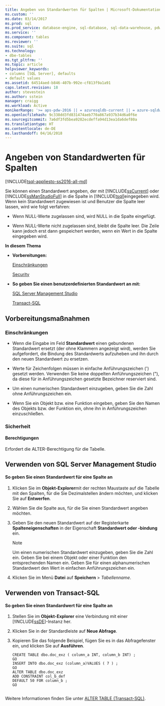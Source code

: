 ```yaml
---
title: Angeben von Standardwerten für Spalten | Microsoft-Dokumentation
ms.custom: ''
ms.date: 03/14/2017
ms.prod: sql
ms.prod_service: database-engine, sql-database, sql-data-warehouse, pdw
ms.service: ''
ms.component: tables
ms.reviewer: ''
ms.suite: sql
ms.technology:
- dbe-tables
ms.tgt_pltfrm: ''
ms.topic: article
helpviewer_keywords:
- columns [SQL Server], defaults
- default values
ms.assetid: 64514aed-b846-407b-992e-cf813f9a1a91
caps.latest.revision: 18
author: stevestein
ms.author: sstein
manager: craigg
ms.workload: Active
monikerRange: '>= aps-pdw-2016 || = azuresqldb-current || = azure-sqldw-latest || >= sql-server-2016 || = sqlallproducts-allversions'
ms.openlocfilehash: 9c338dd3fd831474aeb770a867a937b34d6a0f6e
ms.sourcegitcommit: 7a6df3fd5bea9282ecdeffa94d13ea1da6def80a
ms.translationtype: HT
ms.contentlocale: de-DE
ms.lasthandoff: 04/16/2018
---
```

# <a name="specify-default-values-for-columns"></a>Angeben von Standardwerten für Spalten
[!INCLUDE[tsql-appliesto-ss2016-all-md](../../includes/tsql-appliesto-ss2016-all-md.md)]

  Sie können einen Standardwert angeben, der mit [!INCLUDE[ssCurrent](../../includes/sscurrent-md.md)] oder [!INCLUDE[ssManStudioFull](../../includes/ssmanstudiofull-md.md)] in die Spalte in [!INCLUDE[tsql](../../includes/tsql-md.md)]eingegeben wird. Wenn kein Standardwert zugewiesen ist und Benutzer die Spalte leer lassen, wird wie folgt verfahren:  
  
-   Wenn NULL-Werte zugelassen sind, wird NULL in die Spalte eingefügt.  
  
-   Wenn NULL-Werte nicht zugelassen sind, bleibt die Spalte leer. Die Zeile kann jedoch erst dann gespeichert werden, wenn ein Wert in die Spalte eingegeben wird.  
  
 **In diesem Thema**  
  
-   **Vorbereitungen:**  
  
     [Einschränkungen](#Restrictions)  
  
     [Security](#Security)  
  
-   **So geben Sie einen benutzerdefinierten Standardwert an mit:**  
  
     [SQL Server Management Studio](#SSMSProcedure)  
  
     [Transact-SQL](#TsqlProcedure)  
  
##  <a name="BeforeYouBegin"></a> Vorbereitungsmaßnahmen  
  
###  <a name="Restrictions"></a> Einschränkungen  
  
-   Wenn die Eingabe im Feld **Standardwert** einen gebundenen Standardwert ersetzt (der ohne Klammern angezeigt wird), werden Sie aufgefordert, die Bindung des Standardwerts aufzuheben und ihn durch den neuen Standardwert zu ersetzen.  
  
-   Werte für Zeichenfolgen müssen in einfache Anführungszeichen (') gesetzt werden. Verwenden Sie keine doppelten Anführungszeichen ("), da diese für in Anführungszeichen gesetzte Bezeichner reserviert sind.  
  
-   Um einen numerischen Standardwert einzugeben, geben Sie die Zahl ohne Anführungszeichen ein.  
  
-   Wenn Sie ein Objekt bzw. eine Funktion eingeben, geben Sie den Namen des Objekts bzw. der Funktion ein, ohne ihn in Anführungszeichen einzuschließen.  
  
###  <a name="Security"></a> Sicherheit  
  
####  <a name="Permissions"></a> Berechtigungen  
 Erfordert die ALTER-Berechtigung für die Tabelle.  
  
##  <a name="SSMSProcedure"></a> Verwenden von SQL Server Management Studio  
  
#### <a name="to-specify-a-default-value-for-a-column"></a>So geben Sie einen Standardwert für eine Spalte an  
  
1.  Klicken Sie im **Objekt-Explorer**mit der rechten Maustaste auf die Tabelle mit den Spalten, für die Sie Dezimalstellen ändern möchten, und klicken Sie auf **Entwerfen**.  
  
2.  Wählen Sie die Spalte aus, für die Sie einen Standardwert angeben möchten.  
  
3.  Geben Sie den neuen Standardwert auf der Registerkarte **Spalteneigenschaften** in der Eigenschaft **Standardwert oder -bindung** ein.  
  
    > [!NOTE]  
    >  Um einen numerischen Standardwert einzugeben, geben Sie die Zahl ein. Geben Sie bei einem Objekt oder einer Funktion den entsprechenden Namen ein. Geben Sie für einen alphanumerischen Standardwert den Wert in einfachen Anführungszeichen ein.  
  
4.  Klicken Sie im Menü **Datei** auf **Speichern** > *Tabellenname*.  
  
##  <a name="TsqlProcedure"></a> Verwenden von Transact-SQL  
  
#### <a name="to-specify-a-default-value-for-a-column"></a>So geben Sie einen Standardwert für eine Spalte an  
  
1.  Stellen Sie im **Objekt-Explorer** eine Verbindung mit einer [!INCLUDE[ssDE](../../includes/ssde-md.md)]-Instanz her.  
  
2.  Klicken Sie in der Standardleiste auf **Neue Abfrage**.  
  
3.  Kopieren Sie das folgende Beispiel, fügen Sie es in das Abfragefenster ein, und klicken Sie auf **Ausführen**.  
  
    ```  
    CREATE TABLE dbo.doc_exz ( column_a INT, column_b INT) ;  
    GO  
    INSERT INTO dbo.doc_exz (column_a)VALUES ( 7 ) ;  
    GO  
    ALTER TABLE dbo.doc_exz  
    ADD CONSTRAINT col_b_def  
    DEFAULT 50 FOR column_b ;  
    GO  
  
    ```  
  
 Weitere Informationen finden Sie unter [ALTER TABLE &#40;Transact-SQL&#41;](../../t-sql/statements/alter-table-transact-sql.md).  
  
###  <a name="TsqlExample"></a>  
